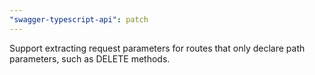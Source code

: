 ```yaml
---
"swagger-typescript-api": patch
---
```


Support extracting request parameters for routes that only declare path parameters, such as DELETE methods.
